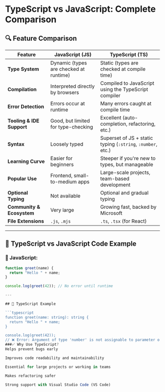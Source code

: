 # TypeScript vs JavaScript: Complete Comparison

## 🔍 Feature Comparison

| Feature                 | JavaScript (JS)                                   | TypeScript (TS)                                             |
|------------------------|----------------------------------------------------|--------------------------------------------------------------|
| **Type System**        | Dynamic (types are checked at runtime)             | Static (types are checked at compile time)                   |
| **Compilation**        | Interpreted directly by browsers                   | Compiled to JavaScript using the TypeScript compiler         |
| **Error Detection**    | Errors occur at runtime                            | Many errors caught at compile time                           |
| **Tooling & IDE Support** | Good, but limited for type-checking              | Excellent (auto-completion, refactoring, etc.)               |
| **Syntax**             | Loosely typed                                      | Superset of JS + static typing (`:string`, `:number`, etc.)  |
| **Learning Curve**     | Easier for beginners                               | Steeper if you're new to types, but manageable               |
| **Popular Use**        | Frontend, small-to-medium apps                     | Large-scale projects, team-based development                 |
| **Optional Typing**    | Not available                                      | Optional and gradual typing                                  |
| **Community & Ecosystem** | Very large                                      | Growing fast, backed by Microsoft                            |
| **File Extensions**    | `.js`, `.mjs`                                      | `.ts`, `.tsx` (for React)                                    |

---

## 🔧 TypeScript vs JavaScript Code Example

### 🔸 JavaScript:

```javascript
function greet(name) {
  return "Hello " + name;
}

console.log(greet(42)); // No error until runtime

---

## 🔹 TypeScript Example

```typescript
function greet(name: string): string {
  return "Hello " + name;
}

console.log(greet(42)); 
// ❌ Error: Argument of type 'number' is not assignable to parameter of type 'string' ```
###✅ Why Use TypeScript?
Helps prevent bugs early

Improves code readability and maintainability

Essential for large projects or working in teams

Makes refactoring safer

Strong support with Visual Studio Code (VS Code)
